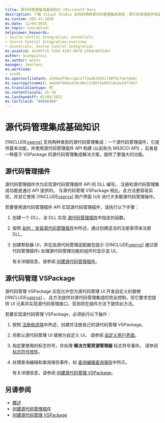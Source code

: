 ```yaml
---
title: 源代码管理集成基础知识 |Microsoft Docs
description: 了解 Visual Studio 支持的两种源代码管理集成类型：源代码管理插件和基于 VSPackage 的源代码管理解决方案。
ms.custom: SEO-VS-2020
ms.date: 11/04/2016
ms.topic: conceptual
helpviewer_keywords:
- Source Control Integration, essentials
- Source Control Integration,overview
- essentials, Source Control Integration
ms.assetid: 442057cb-fd54-4283-96f8-2f6dc8bf2de7
author: acangialosi
ms.author: anthc
manager: jmartens
ms.workload:
- vssdk
ms.openlocfilehash: a549a4f90cca6c17f3ad634551740f91fbe7da6c
ms.sourcegitcommit: ae6d47b09a439cd0e13180f5e89510e3e347fd47
ms.translationtype: MT
ms.contentlocale: zh-CN
ms.lasthandoff: 02/08/2021
ms.locfileid: "99846408"
---
```

# <a name="source-control-integration-essentials"></a>源代码管理集成基础知识
[!INCLUDE[vsprvs](../../code-quality/includes/vsprvs_md.md)] 支持两种类型的源代码管理集成：一个源代码管理插件，它提供基本功能，并使用源代码管理插件 API 构建 (以前称为 MSSCCI API) ，后者是一种基于 VSPackage 的源代码管理集成解决方案，提供了更强大的功能。

## <a name="source-control-plug-in"></a>源代码管理插件
 源代码管理插件作为实现源代码管理插件 API 的 DLL 编写。 注册和源代码管理集成功能是通过 API 提供的。 与源代码管理 VSPackage 相比，此方法更容易实现，并且它使用 [!INCLUDE[vsprvs](../../code-quality/includes/vsprvs_md.md)] 用户界面 (UI) 进行大多数源代码管理操作。

 若要使用源代码管理插件 API 实现源代码管理插件，请执行以下步骤：

1. 创建一个 DLL，该 DLL 实现 [源代码管理插件](../../extensibility/source-control-plug-ins.md)中指定的函数。

2. 按照 [如何：安装源代码管理插件](../../extensibility/internals/how-to-install-a-source-control-plug-in.md)中所述，通过创建适当的注册表项来注册 DLL。

3. 创建帮助器 UI，并在由源代码管理适配器包提示 ([!INCLUDE[vsprvs](../../code-quality/includes/vsprvs_md.md)] 通过源代码管理插件) 处理源代码管理功能的组件时显示该 UI。

   有关详细信息，请参阅 [创建源代码管理插件](../../extensibility/internals/creating-a-source-control-plug-in.md)。

## <a name="source-control-vspackage"></a>源代码管理 VSPackage
 源代码管理 VSPackage 实现允许您为源代码管理 UI 开发自定义的替换 [!INCLUDE[vsprvs](../../code-quality/includes/vsprvs_md.md)] 。 此方法提供对源代码管理集成的完全控制，但它要求您提供 UI 元素并实现源代码管理接口，否则将在插件方法下提供此方法。

 若要实现源代码管理 VSPackage，必须执行以下操作：

1. 按照 [注册和选择](../../extensibility/internals/registration-and-selection-source-control-vspackage.md)中所述，创建并注册自己的源代码管理 VSPackage。

2. 将默认源代码管理 UI 替换为自定义 UI。 请参阅 [自定义用户界面](../../extensibility/internals/custom-user-interface-source-control-vspackage.md)。

3. 指定要使用的标志符号，并处理 **解决方案资源管理器** 标志符号事件。 请参阅 [标志符号控件](../../extensibility/internals/glyph-control-source-control-vspackage.md)。

4. 处理查询编辑和查询保存事件，如 [查询编辑查询保存](../../extensibility/internals/query-edit-query-save-source-control-vspackage.md)中所示。

   有关详细信息，请参阅 [创建源代码管理 VSPackage](../../extensibility/internals/creating-a-source-control-vspackage.md)。

## <a name="see-also"></a>另请参阅
- [概述](../../extensibility/internals/source-control-integration-overview.md)
- [创建源代码管理插件](../../extensibility/internals/creating-a-source-control-plug-in.md)
- [创建源代码管理 VSPackage](../../extensibility/internals/creating-a-source-control-vspackage.md)
